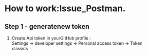 # How to work:Issue_Postman.
## Step 1 - generatenew token
1. Create Api token in yourGitHub profile : <br/>
   Settings -> developer settings -> Personal access token -> Token classics
